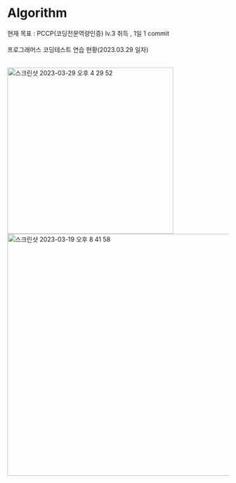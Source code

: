 # Algorithm
현재 목표 : PCCP(코딩전문역량인증) lv.3 취득 , 1일 1 commit<br><br>
프로그래머스 코딩테스트 연습 현황(2023.03.29 일자)<br><br>

<img width="378" alt="스크린샷 2023-03-29 오후 4 29 52" src="https://user-images.githubusercontent.com/102651155/228459040-2f9cbdc4-254b-49bc-95f0-68776c9d5719.png">


<img width="550" alt="스크린샷 2023-03-19 오후 8 41 58" src="https://user-images.githubusercontent.com/102651155/226172989-2069a484-d2ed-4f55-a1ef-7c8647552da8.png">
<!--  z-->
